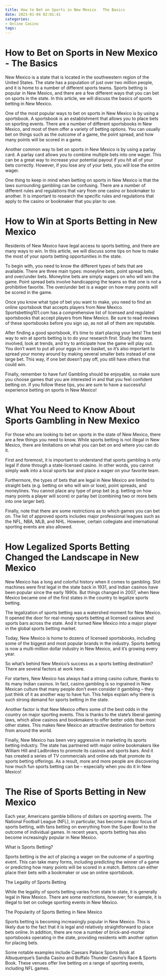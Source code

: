 ```yaml
---
title: How to Bet on Sports in New Mexico   The Basics 
date: 2023-01-04 02:01:41
categories:
- Online Casino
tags:
---
```



#  How to Bet on Sports in New Mexico - The Basics 

New Mexico is a state that is located in the southwestern region of the United States. The state has a population of just over two million people, and it is home to a number of different sports teams. Sports betting is popular in New Mexico, and there are a few different ways that you can bet on sports in the state. In this article, we will discuss the basics of sports betting in New Mexico.

One of the most popular ways to bet on sports in New Mexico is by using a sportsbook. A sportsbook is an establishment that allows you to place bets on sporting events. There are a number of different sportsbooks in New Mexico, and most of them offer a variety of betting options. You can usually bet on things such as the outcome of a game, the point spread, and how many points will be scored in a game.

Another common way to bet on sports in New Mexico is by using a parlay card. A parlay card allows you to combine multiple bets into one wager. This can be a great way to increase your potential payout if you hit all of your bets correctly. However, if you lose any of your bets, you will lose the entire wager.

One thing to keep in mind when betting on sports in New Mexico is that the laws surrounding gambling can be confusing. There are a number of different rules and regulations that vary from one casino or bookmaker to another. It is important to research the specific rules and regulations that apply to the casino or bookmaker that you plan to use.

#  How to Win at Sports Betting in New Mexico 

Residents of New Mexico have legal access to sports betting, and there are many ways to win. In this article, we will discuss some tips on how to make the most of your sports betting opportunities in the state.

To begin with, you need to know the different types of bets that are available. There are three main types: moneyline bets, point spread bets, and over/under bets. Moneyline bets are simply wagers on who will win the game. Point spread bets involve handicapping the teams so that one is not a prohibitive favorite. The over/under bet is a wager on how many points will be scored in the game.

Once you know what type of bet you want to make, you need to find an online sportsbook that accepts players from New Mexico. Sportsbetting101.com has a comprehensive list of licensed and regulated sportsbooks that accept players from New Mexico. Be sure to read reviews of these sportsbooks before you sign up, as not all of them are reputable.

After finding a good sportsbook, it’s time to start placing your bets! The best way to win at sports betting is to do your research first. Study the teams involved, look at trends, and try to anticipate how the game will play out. You don’t want to put all your eggs in one basket, so it’s also important to spread your money around by making several smaller bets instead of one large bet. This way, if one bet doesn’t pay off, you still have others that could win.

Finally, remember to have fun! Gambling should be enjoyable, so make sure you choose games that you are interested in and that you feel confident betting on. If you follow these tips, you are sure to have a successful experience betting on sports in New Mexico!

#  What You Need to Know About Sports Gambling in New Mexico 

For those who are looking to bet on sports in the state of New Mexico, there are a few things you need to know. While sports betting is not illegal in New Mexico, there are limitations on what you can bet on and where you can do it.

First and foremost, it is important to understand that sports gambling is only legal if done through a state-licensed casino. In other words, you cannot simply walk into a local sports bar and place a wager on your favorite team. 

Furthermore, the types of bets that are legal in New Mexico are limited to straight bets (e.g. betting on who will win or lose), point spreads, and moneylines. You cannot place any type of prop bet (e.g. betting on how many points a player will score) or parlay bet (combining two or more bets into one larger bet). 

Finally, note that there are some restrictions as to which games you can bet on. The list of approved sports includes major professional leagues such as the NFL, NBA, MLB, and NHL. However, certain collegiate and international sporting events are also allowed.

#  How Legalized Sports Betting Changed the Landscape in New Mexico 

New Mexico has a long and colorful history when it comes to gambling. Slot machines were first legal in the state back in 1931, and Indian casinos have been popular since the early 1990s. But things changed in 2007, when New Mexico became one of the first states in the country to legalize sports betting.

The legalization of sports betting was a watershed moment for New Mexico. It opened the door for real-money sports betting at licensed casinos and sports bars across the state. And it turned New Mexico into a major player in the global sports betting market.

Today, New Mexico is home to dozens of licensed sportsbooks, including some of the biggest and most popular brands in the industry. Sports betting is now a multi-million dollar industry in New Mexico, and it’s growing every year.

So what’s behind New Mexico’s success as a sports betting destination? There are several factors at work here.

For starters, New Mexico has always had a strong casino culture, thanks to its many Indian casinos. In fact, casino gambling is so ingrained in New Mexican culture that many people don’t even consider it gambling – they just think of it as another way to have fun. This helps explain why there is such strong demand for sports betting in the state.

Another factor is that New Mexico offers some of the best odds in the country on major sporting events. This is thanks to the state’s liberal gaming laws, which allow casinos and bookmakers to offer better odds than most other states. This makes New Mexico an attractive destination for bettors from around the world.

Finally, New Mexico has been very aggressive in marketing its sports betting industry. The state has partnered with major online bookmakers like William Hill and Ladbrokes to promote its casinos and sports bars. And it has created a series of TV commercials and online ads that promote its sports betting offerings. As a result, more and more people are discovering how much fun sports betting can be – especially when you do it in New Mexico!

#  The Rise of Sports Betting in New Mexico

Each year, Americans gamble billions of dollars on sporting events. The National Football League (NFL), in particular, has become a major focus of sports betting, with fans betting on everything from the Super Bowl to the outcome of individual games. In recent years, sports betting has also become increasingly popular in New Mexico.

What is Sports Betting?

Sports betting is the act of placing a wager on the outcome of a sporting event. This can take many forms, including predicting the winner of a game or predicting how many points will be scored in a match. Bettors can either place their bets with a bookmaker or use an online sportsbook.

The Legality of Sports Betting

While the legality of sports betting varies from state to state, it is generally legal in New Mexico. There are some restrictions, however; for example, it is illegal to bet on college sporting events in New Mexico.

The Popularity of Sports Betting in New Mexico

Sports betting is becoming increasingly popular in New Mexico. This is likely due to the fact that it is legal and relatively straightforward to place bets online. In addition, there are now a number of brick-and-mortar sportsbooks operating in the state, providing residents with another option for placing bets.

Some notable examples include Caesars Palace Sports Book at Albuquerque’s Sandia Casino and Buffalo Thunder Casino’s Race & Sports Book. These venues offer live betting on a range of sporting events, including NFL games.